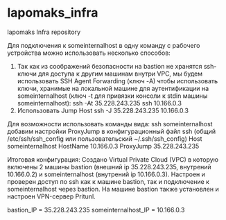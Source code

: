 # lapomaks_infra
lapomaks Infra repository

Для подключения к someinternalhost в одну команду с рабочего устройства можно использовать несколько способов: 
1. Так как из соображений безопасности на bastion не хранятся ssh-ключи для доступа к другим машинам внутри VPC, мы будем использовать SSH Agent Forwarding (ключ -A) чтобы использовать ключи, хранимые на локальной машине для аутентификации на someinternalhost (ключ -t для привязки консоли к stdin машины someinternalhost):
ssh -At 35.228.243.235 ssh 10.166.0.3
2. Использовать Jump Host
ssh -J 35.228.243.235 10.166.0.3

Для возможности использовать команды вида: ssh someinternalhost добавим настройки ProxyJump в конфигурационный файл ssh (общий /etc/ssh/ssh_config или пользовательский ~/.ssh/ssh_config)
Host someinternalhost
    HostName 10.166.0.3
    ProxyJump 35.228.243.235

Итоговая конфигурация:
Создано Virtual Private Cloud (VPC) в которую включены 2 машины bastion (внешний ip 35.228.243.235, внутрений 10.166.0.2) и someinternalhost (внутрений ip 10.166.0.3). Настроен и проверен доступ по ssh как к машине bastion, так и подключение к someinternalhost через bastion.
На машине bastion также установлен и настроен VPN-сервер Pritunl.

bastion_IP = 35.228.243.235
someinternalhost_IP = 10.166.0.3

